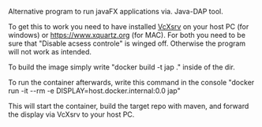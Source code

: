 Alternative program to run javaFX applications via. Java-DAP tool.

To get this to work you need to have installed [VcXsrv](https://sourceforge.net/projects/vcxsrv/) on your host PC (for windows) or https://www.xquartz.org (for MAC). For both you need to be sure that "Disable acsess controle" is winged off. Otherwise the program will not work as intended.

To build the image simply write "docker build -t jap ." inside of the dir. 

To run the container afterwards, write this command in the console "docker run -it --rm -e DISPLAY=host.docker.internal:0.0 jap"

This will start the container, build the target repo with maven, and forward the display via VcXsrv to your host PC.


